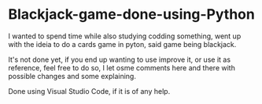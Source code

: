 # Blackjack-game-done-using-Python
I wanted to spend time while also studying codding something, went up with the ideia to do a cards game in pyton, said game being blackjack.

It's not done yet, if you end up wanting to use improve it, or use it as reference, feel free to do so, I let osme comments here and there with possible changes and some explaining. 

Done using Visual Studio Code, if it is of any help.
